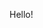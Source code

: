 <TwoColumnComponent
imageSrc="/f2023/moduleImages/UXD.png"
title="Memorable"
description="A user experience can be memorable and leave users or participants with thoughts and feelings after the event ends.
Examples: online games, shows, architecture, restaurants."
linkUrl="/your-link-url"
linkText="Read more"
/>

<ListItem
  imageSrc="/f2023/moduleImages/interviews.jpg"
  title="Interview Techniques"
  :items="['Behavioral interviews', 'Structured interviews', 'Panel interviews']"
  linkUrl="https://www.example.com"
  linkText="Read more"
/>

<CollapsibleSection text="This is the content of the collapsible section.">
Hello!
</CollapsibleSection>
